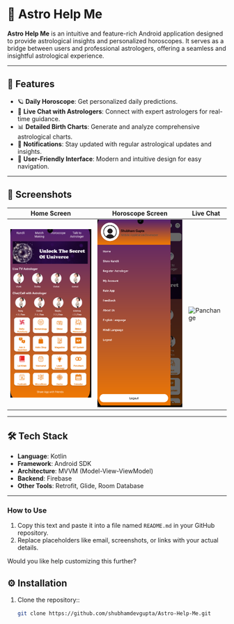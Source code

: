 # 🌌 Astro Help Me

**Astro Help Me** is an intuitive and feature-rich Android application designed to provide astrological insights and personalized horoscopes. It serves as a bridge between users and professional astrologers, offering a seamless and insightful astrological experience.

---

## 🚀 Features

- 🪐 **Daily Horoscope**: Get personalized daily predictions.
- 🔮 **Live Chat with Astrologers**: Connect with expert astrologers for real-time guidance.
- 📊 **Detailed Birth Charts**: Generate and analyze comprehensive astrological charts.
- 🔔 **Notifications**: Stay updated with regular astrological updates and insights.
- 🌟 **User-Friendly Interface**: Modern and intuitive design for easy navigation.

---

## 📸 Screenshots

| Home Screen                              | Horoscope Screen                        | Live Chat                                   |
| ---------------------------------------- | --------------------------------------- | ------------------------------------------- |
| ![Home](screenshot/screen_dashboard.png) | ![Horoscope](screenshot/screen_nav.png) | ![Panchange](screenshot/screen_panchag.png) |

---

## 🛠️ Tech Stack

- **Language**: Kotlin
- **Framework**: Android SDK
- **Architecture**: MVVM (Model-View-ViewModel)
- **Backend**: Firebase
- **Other Tools**: Retrofit, Glide, Room Database

---

### How to Use

1. Copy this text and paste it into a file named `README.md` in your GitHub repository.
2. Replace placeholders like email, screenshots, or links with your actual details.

Would you like help customizing this further?

## ⚙️ Installation

1. Clone the repository::
   ```bash
   git clone https://github.com/shubhamdevgupta/Astro-Help-Me.git
   ```
